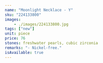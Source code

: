 ```yaml
---
name: "Moonlight Necklace - Y"
sku: "224133800"
images:
    - ./images/224133800.jpg
tags: ["new"]
unit: piece
price: 76
stones: freshwater pearls, cubic zirconia
remarks: "- Nickel-free."
isAvailable: true
---
```

